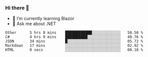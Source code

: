 ### Hi there 👋

- 🌱 I’m currently learning Blazor
- 💬 Ask me about .NET

<!--START_SECTION:waka-->
```text
Other      5 hrs 8 mins    ████████████░░░░░░░░░░░░░   50.50 % 
C#         4 hrs 9 mins    ██████████░░░░░░░░░░░░░░░   40.76 % 
JSON       34 mins         █░░░░░░░░░░░░░░░░░░░░░░░░   05.72 % 
Markdown   17 mins         ░░░░░░░░░░░░░░░░░░░░░░░░░   02.92 % 
HTML       0 secs          ░░░░░░░░░░░░░░░░░░░░░░░░░   00.10 %
```
<!--END_SECTION:waka-->